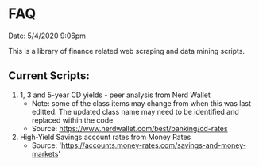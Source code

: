 # FAQ

Date: 5/4/2020 9:06pm 

This is a library of finance related web scraping and data mining scripts. 

## Current Scripts: 
1. 1, 3 and 5-year CD yields - peer analysis from Nerd Wallet
	* Note: some of the class items may change from when this was last editted. The updated class name may need to be identified and replaced within the code. 
	* Source: https://www.nerdwallet.com/best/banking/cd-rates
2. High-Yield Savings account rates from  Money Rates 
	* Source: 'https://accounts.money-rates.com/savings-and-money-markets'